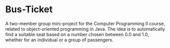 # Bus-Ticket
A two-member group mini-project for the Computer Programming II course, related to object-oriented programming in Java. The idea is to automatically find a suitable seat based on a number chosen between 0.0 and 1.0, whether for an individual or a group of passengers.
